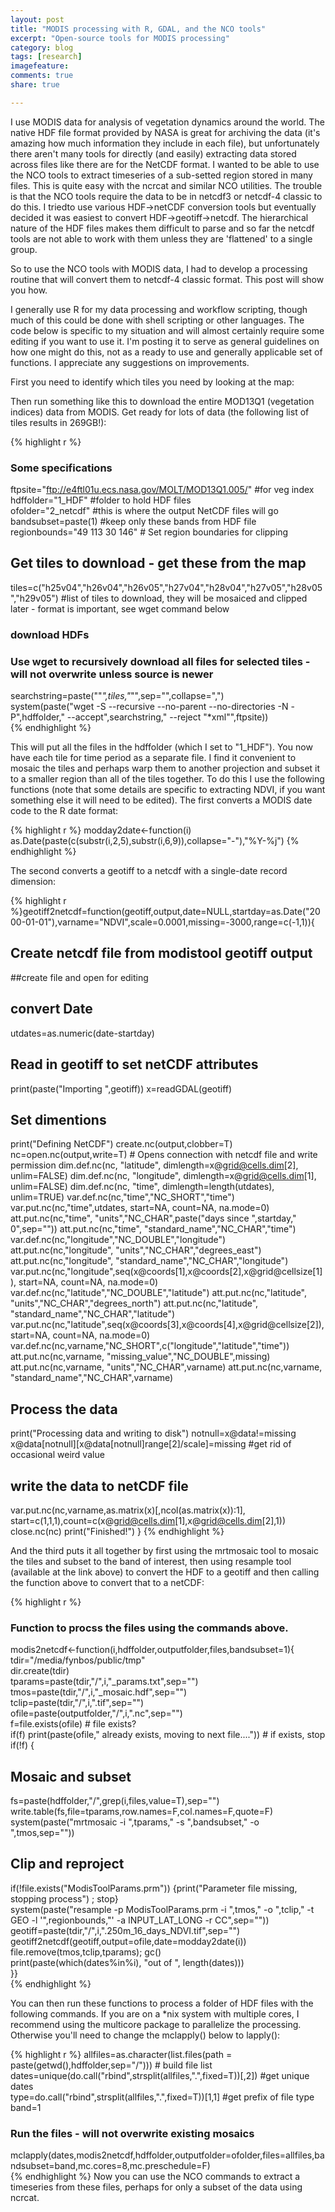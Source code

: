 ```yaml
---
layout: post
title: "MODIS processing with R, GDAL, and the NCO tools"
excerpt: "Open-source tools for MODIS processing"
category: blog
tags: [research]
imagefeature: 
comments: true
share: true

---
```


I use MODIS data for analysis of vegetation dynamics around the world.  The native HDF file format provided by NASA is great for archiving the data (it's amazing how much information they include in each file), but unfortunately there aren't many tools for directly (and easily) extracting data stored across files like there are for the NetCDF format.  I wanted to be able to use the NCO tools to extract timeseries of a sub-setted region stored in many files.  This is quite easy with the ncrcat and similar NCO utilities.  The trouble is that the NCO tools require the data to be in netcdf3 or netcdf-4 classic to do this. I triedto use various HDF->netCDF conversion tools but eventually decided it was easiest to convert HDF->geotiff->netcdf.  The hierarchical nature of the HDF files makes them difficult to parse and so far the netcdf tools are not able to work with them unless they are 'flattened' to a single group.

So to use the NCO tools with MODIS data, I had to develop a processing routine that will convert them to netcdf-4 classic format.  This post will show you how.

I generally use R for my data processing and workflow scripting, though much of this could be done with shell scripting or other languages.  The code below is specific to my situation and will almost certainly require some editing if you want to use it.  I'm posting it to serve as general guidelines on how one might do this, not as a ready to use and generally applicable set of functions. I appreciate any suggestions on improvements.

First you need to identify which tiles you need by looking at the map:


Then run something like this to download the entire MOD13Q1 (vegetation indices) data from MODIS.  Get ready for lots of data (the following list of tiles results in 269GB!):
 
{% highlight r %}
 ### Some specifications  
 ftpsite="ftp://e4ftl01u.ecs.nasa.gov/MOLT/MOD13Q1.005/" #for veg index  
 hdffolder="1_HDF" #folder to hold HDF files  
 ofolder="2_netcdf" #this is where the output NetCDF files will go  
 bandsubset=paste(1) #keep only these bands from HDF file  
 regionbounds="49 113 30 146" # Set region boundaries for clipping  
 ## Get tiles to download - get these from the map  
 tiles=c("h25v04","h26v04","h26v05","h27v04","h28v04","h27v05","h28v05","h29v05") #list of tiles to download, they will be mosaiced and clipped later - format is important, see wget command below  
 ### download HDFs  
 ### Use wget to recursively download all files for selected tiles - will not overwrite unless source is newer  
 searchstring=paste("\"*",tiles,"*\"",sep="",collapse=",")  
  system(paste("wget -S --recursive --no-parent --no-directories -N -P",hdffolder," --accept",searchstring," --reject \"*xml\"",ftpsite))  
{% endhighlight %}
 
This will put all the files in the hdffolder (which I set to "1_HDF").  You now have each tile for time period as a separate file.  I find it convenient to mosaic the tiles and perhaps warp them to another projection and subset it to a smaller region than all of the tiles together.  To do this I use the following functions (note that some details are specific to extracting NDVI, if you want something else it will need to be edited).  The first converts a MODIS date code to the R date format:

{% highlight r %}modday2date<-function(i) as.Date(paste(c(substr(i,2,5),substr(i,6,9)),collapse="-"),"%Y-%j")
{% endhighlight %}

The second converts a geotiff to a netcdf with a single-date record dimension:

{% highlight r %}geotiff2netcdf=function(geotiff,output,date=NULL,startday=as.Date("2000-01-01"),varname="NDVI",scale=0.0001,missing=-3000,range=c(-1,1)){ 
  ## Create netcdf file from modistool geotiff output 
  ##create file and open for editing 
  ## convert Date 
  utdates=as.numeric(date-startday) 
  ## Read in geotiff to set netCDF attributes 
  print(paste("Importing ",geotiff)) 
  x=readGDAL(geotiff) 
  ## Set dimentions 
  print("Defining NetCDF") 
  create.nc(output,clobber=T) 
  nc=open.nc(output,write=T) # Opens connection with netcdf file and write permission 
  dim.def.nc(nc, "latitude", dimlength=x@grid@cells.dim[2], unlim=FALSE) 
  dim.def.nc(nc, "longitude", dimlength=x@grid@cells.dim[1], unlim=FALSE) 
  dim.def.nc(nc, "time", dimlength=length(utdates), unlim=TRUE) 
  var.def.nc(nc,"time","NC_SHORT","time") 
  var.put.nc(nc,"time",utdates, start=NA, count=NA, na.mode=0) 
  att.put.nc(nc,"time", "units","NC_CHAR",paste("days since ",startday," 0",sep="")) 
  att.put.nc(nc,"time", "standard_name","NC_CHAR","time") 
  var.def.nc(nc,"longitude","NC_DOUBLE","longitude") 
  att.put.nc(nc,"longitude", "units","NC_CHAR","degrees_east") 
  att.put.nc(nc,"longitude", "standard_name","NC_CHAR","longitude") 
  var.put.nc(nc,"longitude",seq(x@coords[1],x@coords[2],x@grid@cellsize[1]), start=NA, count=NA, na.mode=0) 
  var.def.nc(nc,"latitude","NC_DOUBLE","latitude") 
  att.put.nc(nc,"latitude", "units","NC_CHAR","degrees_north") 
  att.put.nc(nc,"latitude", "standard_name","NC_CHAR","latitude") 
  var.put.nc(nc,"latitude",seq(x@coords[3],x@coords[4],x@grid@cellsize[2]), start=NA, count=NA, na.mode=0) 
  var.def.nc(nc,varname,"NC_SHORT",c("longitude","latitude","time")) 
  att.put.nc(nc,varname, "missing_value","NC_DOUBLE",missing) 
  att.put.nc(nc,varname, "units","NC_CHAR",varname) 
  att.put.nc(nc,varname, "standard_name","NC_CHAR",varname) 
  ## Process the data 
  print("Processing data and writing to disk") 
  notnull=x@data!=missing 
  x@data[notnull][x@data[notnull]range[2]/scale]=missing #get rid of occasional weird value 
  ## write the data to netCDF file 
  var.put.nc(nc,varname,as.matrix(x)[,ncol(as.matrix(x)):1], start=c(1,1,1),count=c(x@grid@cells.dim[1],x@grid@cells.dim[2],1)) 
  close.nc(nc) 
  print("Finished!") 
 } 
{% endhighlight %}

And the third puts it all together by first using the mrtmosaic tool to mosaic the tiles and subset to the band of interest, then using resample tool (available at the link above) to convert the HDF to a geotiff and then calling the function above to convert that to a netCDF:
 
{% highlight r %}
 ### Function to procss the files using the commands above.  
 modis2netcdf<-function(i,hdffolder,outputfolder,files,bandsubset=1){  
  tdir="/media/fynbos/public/tmp"  
  dir.create(tdir)  
  tparams=paste(tdir,"/",i,"_params.txt",sep="")  
  tmos=paste(tdir,"/",i,"_mosaic.hdf",sep="")  
  tclip=paste(tdir,"/",i,".tif",sep="")  
  ofile=paste(outputfolder,"/",i,".nc",sep="")  
  f=file.exists(ofile) # file exists?  
  if(f) print(paste(ofile," already exists, moving to next file...."))  # if exists, stop  
  if(!f) {  
  ## Mosaic and subset  
   fs=paste(hdffolder,"/",grep(i,files,value=T),sep="")  
  write.table(fs,file=tparams,row.names=F,col.names=F,quote=F)  
  system(paste("mrtmosaic -i ",tparams," -s ",bandsubset," -o ",tmos,sep=""))  
  ## Clip and reproject  
  if(!file.exists("ModisToolParams.prm")) {print("Parameter file missing, stopping process") ; stop}  
  system(paste("resample -p ModisToolParams.prm -i ",tmos," -o ",tclip," -t GEO -l \'",regionbounds,"\' -a INPUT_LAT_LONG -r CC",sep=""))  
  geotiff=paste(tdir,"/",i,".250m_16_days_NDVI.tif",sep="")  
  geotiff2netcdf(geotiff,output=ofile,date=modday2date(i))  
  file.remove(tmos,tclip,tparams); gc()  
  print(paste(which(dates%in%i), "out of ", length(dates)))  
 }}  
{% endhighlight %}

You can then run these functions to process a folder of HDF files with the following commands.  If you are on a *nix system with multiple cores, I recommend using the multicore package to parallelize the processing.  Otherwise you'll need to change the mclapply() below to lapply():
 
{% highlight r %}
 allfiles=as.character(list.files(path = paste(getwd(),hdffolder,sep="/"))) # build file list  
 dates=unique(do.call("rbind",strsplit(allfiles,".",fixed=T))[,2]) #get unique dates  
 type=do.call("rbind",strsplit(allfiles,".",fixed=T))[1,1] #get prefix of file type  
 band=1  
 ### Run the files - will not overwrite existing mosaics  
 mclapply(dates,modis2netcdf,hdffolder,outputfolder=ofolder,files=allfiles,bandsubset=band,mc.cores=8,mc.preschedule=F)  
{% endhighlight %}
Now you can use the NCO commands to extract a timeseries from these files, perhaps for only a subset of the data using ncrcat.
